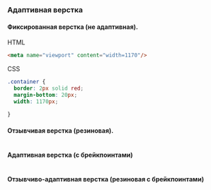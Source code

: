 ### Адаптивная верстка


#### Фиксированная верстка (не адаптивная).
HTML 
```html
<meta name="viewport" content="width=1170"/>
```
CSS

```css
.container {
  border: 2px solid red;
  margin-bottom: 20px;
  width: 1170px;
  
} 
```
#### Отзывчивая верстка (резиновая).
```css

```
#### Адаптивная верстка (с брейкпоинтами)
```css

```
#### Отзывчиво-адаптивная верстка (резиновая с брейкпоинтами)
```css

```